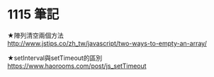 # 1115 筆記
★陣列清空兩個方法<br />
http://www.jstips.co/zh_tw/javascript/two-ways-to-empty-an-array/<br />

★setInterval與setTimeout的區別<br />
https://www.haorooms.com/post/js_setTimeout<br />
